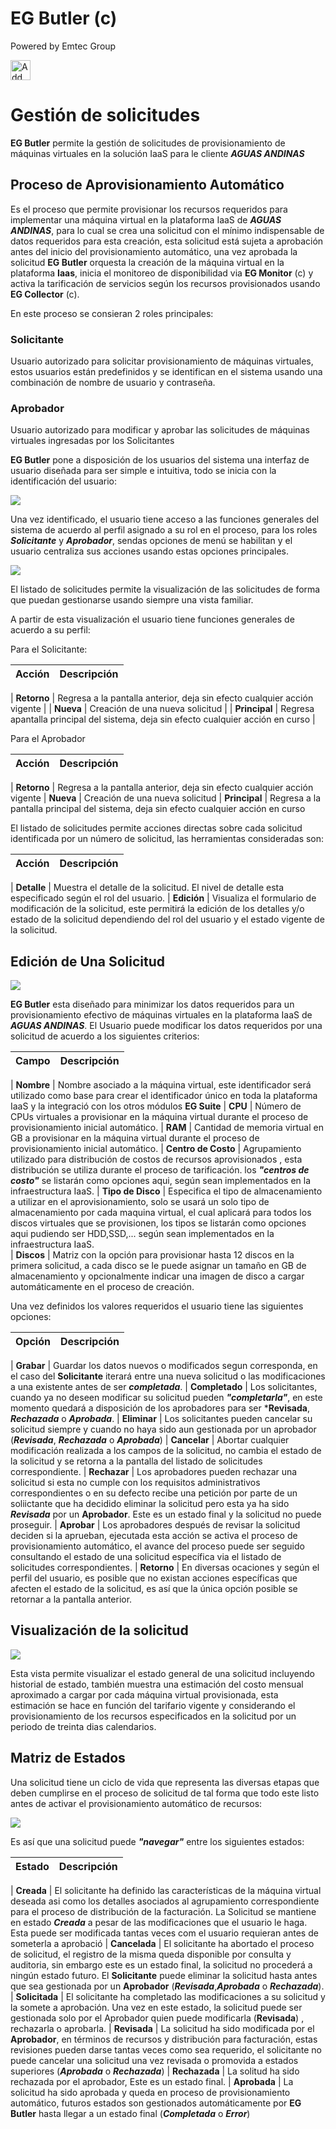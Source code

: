 EG Butler (c)
=============
Powered by Emtec Group

<a href="#" onclick="history.go(-1)"><img src="/static/img/back.png"  color=yellow width="32" height="32" title="" alt="Add"></a>

# Gesti&oacute;n de solicitudes

**EG Butler** permite la gesti&oacute;n de solicitudes de provisionamiento de m&aacute;quinas virtuales en la soluci&oacute;n IaaS para le cliente ***AGUAS ANDINAS***

## Proceso de Aprovisionamiento Autom&aacute;tico

Es el proceso que permite provisionar los recursos requeridos para implementar una m&aacute;quina virtual en la plataforma IaaS de ***AGUAS ANDINAS***, para lo cual se crea una solicitud con el m&iacute;nimo indispensable de datos requeridos para esta creaci&oacute;n, esta solicitud est&aacute; sujeta a aprobaci&oacute;n antes del inicio del provisionamiento autom&aacute;tico, una vez aprobada la solicitud **EG Butler** orquesta la creaci&oacute;n de la m&aacute;quina virtual en la plataforma **Iaas**, inicia el monitoreo de disponibilidad via **EG Monitor** (c) y activa la tarificaci&oacute;n de servicios seg&uacute;n los recursos provisionados usando **EG Collector** (c).

En este proceso se consieran 2 roles principales:

### Solicitante

Usuario autorizado para solicitar provisionamiento de m&aacute;quinas virtuales, estos usuarios est&aacute;n predefinidos y se identifican en el sistema usando una combinaci&oacute;n de nombre de usuario y contrase&ntilde;a.

### Aprobador

Usuario autorizado para modificar y aprobar las solicitudes de m&aacute;quinas virtuales ingresadas por los Solicitantes

**EG Butler** pone a disposici&oacute;n de los usuarios del sistema una interfaz de usuario dise&ntilde;ada para ser simple e intuitiva, todo se inicia con la identificaci&oacute;n del usuario:

<img src="/static/img/butler_login.png">

Una vez identificado, el usuario tiene acceso a las funciones generales del sistema de acuerdo al perfil asignado a su rol en el proceso, para los roles ***Solicitante*** y ***Aprobador***, sendas opciones de men&uacute; se habilitan y el usuario centraliza sus acciones usando estas opciones principales.

<img src="/static/img/request_list.png">

El listado de solicitudes permite la visualizaci&oacute;n de las solicitudes de forma que puedan gestionarse usando siempre una vista familiar.

A partir de esta visualizaci&oacute;n el usuario tiene funciones generales de acuerdo a su perfil:

Para el Solicitante:

Acci&oacute;n | Descripci&oacute;n
------------- | ------------------
|
**Retorno**   | Regresa a la pantalla anterior, deja sin efecto cualquier acci&oacute;n vigente |
|
**Nueva**     | Creaci&oacute;n de una nueva solicitud |
|
**Principal** | Regresa apantalla principal del sistema, deja sin efecto cualquier acci&oacute;n en curso |

Para el Aprobador

Acci&oacute;n | Descripci&oacute;n
------        | ------------------
|
**Retorno**   | Regresa a la pantalla anterior, deja sin efecto cualquier acci&oacute;n vigente
|
**Nueva**     | Creaci&oacute;n de una nueva solicitud
|
**Principal** | Regresa a la pantalla principal del sistema, deja sin efecto cualquier acci&oacute;n en curso

El listado de solicitudes permite acciones directas sobre cada solicitud identificada por un n&uacute;mero de solicitud, las herramientas consideradas son:

Acci&oacute;n      | Descripci&oacute;n
-------------      | ------------------
|
**Detalle**        | Muestra el detalle de la solicitud. El nivel de detalle esta especificado seg&uacute;n el rol del usuario.
|
**Edici&oacute;n** | Visualiza el formulario de modificaci&oacute;n de la solicitud, este permitir&aacute; la edici&oacute;n de los detalles y/o estado de la solicitud dependiendo del rol del usuario y el estado vigente de la solicitud.

## Edici&oacute;n de Una Solicitud

<img src="/static/img/request_form.png">

**EG Butler** esta dise&ntilde;ado para minimizar los datos requeridos para un provisionamiento efectivo de m&aacute;quinas virtuales en la plataforma IaaS de ***AGUAS ANDINAS***. El Usuario puede modificar los datos requeridos por una solicitud de acuerdo a los siguientes criterios:

Campo                      | Descripci&oacute;n
-----                      | -----------
|
**Nombre**                 | Nombre asociado a la m&aacute;quina virtual, este identificador ser&aacute; utilizado como base para crear el identificador &uacute;nico en toda la plataforma IaaS y la integraci&oacute; con los otros m&oacute;dulos **EG Suite**
|
**CPU**                    | N&uacute;mero de CPUs virtuales a provisionar en la m&aacute;quina virtual durante el proceso de provisionamiento inicial autom&aacute;tico.
|
**RAM**                    | Cantidad de memoria virtual en GB a provisionar en la m&aacute;quina virtual durante el proceso de provisionamiento inicial autom&aacute;tico.
|
**Centro de Costo**        | Agrupamiento utilizado para distribuci&oacute;n de costos de recursos aprovisionados , esta distribuci&oacute;n se utiliza durante el proceso de tarificaci&oacute;n. los ***"centros de costo"*** se listar&aacute;n como opciones aqui, seg&uacute;n sean implementados en la infraestructura IaaS.
|
**Tipo de Disco**          | Especifica el tipo de almacenamiento a utilizar en el aprovisionamiento, solo se usar&aacute; un solo tipo de almacenamiento por cada maquina virtual, el cual aplicar&aacute; para todos los discos virtuales que se provisionen, los tipos se listar&aacute;n como opciones aqui pudiendo ser HDD,SSD,... seg&uacute;n sean implementados en la infraestructura IaaS.  
|
**Discos**                 | Matriz con la opci&oacute;n para provisionar hasta 12 discos en la primera solicitud, a cada disco se le puede asignar un tama&ntilde;o en GB de almacenamiento y opcionalmente indicar una imagen de disco a cargar autom&aacute;ticamente en el proceso de creaci&oacute;n.

Una vez definidos los valores requeridos el usuario tiene las siguientes opciones:

Opci&oacute;n | Descripci&oacute;n
---           | ---
|
**Grabar** | Guardar los datos nuevos o modificados segun corresponda, en el caso del **Solicitante** iterar&aacute; entre una nueva solicitud o las modificaciones a una existente antes de ser ***completada***.
|
**Completado** | Los solicitantes, cuando ya no deseen modificar su solicitud pueden ***"completarla"***, en este momento quedar&aacute; a disposici&oacute;n de los aprobadores para ser ***Revisada**, ***Rechazada*** o ***Aprobada***.
|
**Eliminar** | Los solicitantes pueden cancelar su solicitud siempre y cuando no haya sido aun gestionada por un aprobador (***Revisada***, ***Rechazada*** o ***Aprobada***)
|
**Cancelar** | Abortar cualquier modificaci&oacute;n realizada a los campos de la solicitud, no cambia el estado de la solicitud y se retorna a la pantalla del listado de solicitudes correspondiente. 
|
**Rechazar** | Los aprobadores pueden rechazar una solicitud si esta no cumple con los requisitos administrativos correspondientes o en su defecto recibe una petici&oacute;n por parte de un soliictante que ha decidido eliminar la solicitud pero esta ya ha sido ***Revisada*** por un **Aprobador**. Este es un estado final y la solicitud no puede proseguir.
|
**Aprobar** | Los aprobadores despu&eacute;s de revisar la solicitud deciden si la aprueban, ejecutada esta acci&oacute;n se activa el proceso de provisionamiento autom&aacute;tico, el avance del proceso puede ser seguido consultando el estado de una solicitud espec&iacute;fica via el listado de solicitudes correspondientes.
|
**Retorno** | En diversas ocaciones y seg&uacute;n el perfil del usuario, es posible que no existan acciones espec&iacute;ficas que afecten el estado de la solicitud, es as&iacute; que la &uacute;nica opci&oacute;n posible se retornar a la pantalla anterior. 

## Visualizaci&oacute;n de la solicitud

<img src="/static/img/request_show.png">

Esta vista permite visualizar el estado general de una solicitud incluyendo historial de estado, tambi&eacute;n muestra una estimaci&oacute;n del costo mensual aproximado a cargar por cada m&aacute;quina virtual provisionada, esta estimaci&oacute;n se hace en funci&oacute;n del tarifario vigente y considerando el provisionamiento de los recursos especificados en la solicitud por un periodo de treinta dias calendarios.

## Matriz de Estados

Una solicitud tiene un ciclo de vida que representa las diversas etapas que deben cumplirse en el proceso de solicitud de tal forma que todo este listo antes de activar el provisionamiento autom&aacute;tico de recursos:

<img src="/static/img/request_states.png">

Es as&iacute; que una solicitud puede ***"navegar"*** entre los siguientes estados:

Estado         | Descripci&oacute;n
-------------- | ------------------
|
**Creada**     | El solicitante ha definido las caracter&iacute;sticas de la m&aacute;quina virtual deseada asi como los detalles asociados al agrupamiento correspondiente para el proceso de distribuci&oacute;n de la facturaci&oacute;n. La Solicitud se mantiene en estado ***Creada*** a pesar de las modificaciones que el usuario le haga. Esta puede ser modificada tantas veces com el usuario requieran antes de someterla a aprobaci&oacute;
|
**Cancelada**  | El solicitante ha abortado el proceso de solicitud, el registro de la misma queda disponible por consulta y auditoria, sin embargo este es un estado final, la solicitud no proceder&aacute; a ning&uacute;n estado futuro. El **Solicitante** puede eliminar la solicitud hasta antes que sea gestionada por un **Aprobador** (***Revisada***,***Aprobada*** o ***Rechazada***).
|
**Solicitada** | El solicitante ha completado las modificaciones a su solicitud y la somete a aprobaci&oacute;n. Una vez en este estado, la solicitud puede ser gestionada solo por el Aprobador quien puede modificarla (**Revisada**) , rechazarla o aprobarla.
|
**Revisada**   | La solicitud ha sido modificada por el **Aprobador**, en t&eacute;rminos de recursos y distribuci&oacute;n para facturaci&oacute;n, estas revisiones pueden darse tantas veces como sea requerido, el solicitante no puede cancelar una solicitud una vez revisada o promovida a estados superiores (***Aprobada*** o ***Rechazada***)
|
**Rechazada**  | La solitud ha sido rechazada por el aprobador, Este es un estado final.
|
**Aprobada**   | La solicitud ha sido aprobada y queda en proceso de provisionamiento autom&aacute;tico, futuros estados son gestionados autom&aacute;ticamente por **EG Butler** hasta llegar a un estado final (***Completada*** o ***Error***)

